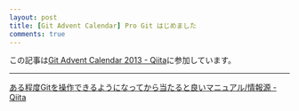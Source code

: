 ```yaml
---
layout: post
title: [Git Advent Calendar] Pro Git はじめました
comments: true
---
```


この記事は[Git Advent Calendar 2013 - Qiita][27]に参加しています。

---------------------------



[ある程度Gitを操作できるようになってから当たると良いマニュアル/情報源 - Qiita][65]



[27]: http://qiita.com/advent-calendar/2013/git
[65]: http://qiita.com/yaotti/items/5b70c9f9d882f6f10023#1-2